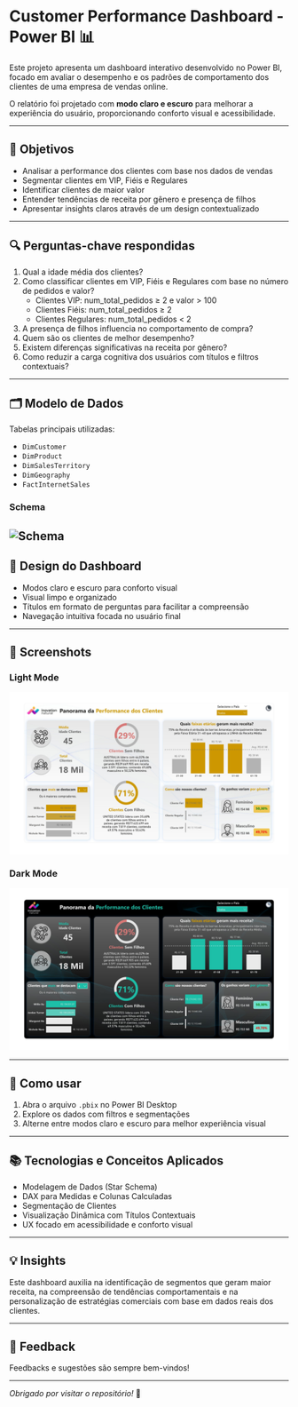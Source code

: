 # Customer Performance Dashboard - Power BI 📊

Este projeto apresenta um dashboard interativo desenvolvido no Power BI, focado em avaliar o desempenho e os padrões de comportamento dos clientes de uma empresa de vendas online.

O relatório foi projetado com **modo claro e escuro** para melhorar a experiência do usuário, proporcionando conforto visual e acessibilidade.

---

## 🎯 Objetivos

- Analisar a performance dos clientes com base nos dados de vendas  
- Segmentar clientes em VIP, Fiéis e Regulares  
- Identificar clientes de maior valor  
- Entender tendências de receita por gênero e presença de filhos  
- Apresentar insights claros através de um design contextualizado  

---

## 🔍 Perguntas-chave respondidas

1. Qual a idade média dos clientes?  
2. Como classificar clientes em VIP, Fiéis e Regulares com base no número de pedidos e valor?  
   - Clientes VIP: num_total_pedidos ≥ 2 e valor > 100  
   - Clientes Fiéis: num_total_pedidos ≥ 2  
   - Clientes Regulares: num_total_pedidos < 2  
3. A presença de filhos influencia no comportamento de compra?  
4. Quem são os clientes de melhor desempenho?  
5. Existem diferenças significativas na receita por gênero?  
6. Como reduzir a carga cognitiva dos usuários com títulos e filtros contextuais?  

---

## 🗂️ Modelo de Dados

Tabelas principais utilizadas:  
- `DimCustomer`  
- `DimProduct`  
- `DimSalesTerritory`  
- `DimGeography`  
- `FactInternetSales`  
### Schema
![Schema](Schema.jpg)
---

## 🎨 Design do Dashboard

- Modos claro e escuro para conforto visual  
- Visual limpo e organizado  
- Títulos em formato de perguntas para facilitar a compreensão  
- Navegação intuitiva focada no usuário final  

---

## 📸 Screenshots

### Light Mode  
![Dashboard Light Mode](Dash-light-mode.jpg)

### Dark Mode  
![Dashboard Dark Mode](Dash-dark-mode.jpg)

---

## 🚀 Como usar

1. Abra o arquivo `.pbix` no Power BI Desktop  
2. Explore os dados com filtros e segmentações  
3. Alterne entre modos claro e escuro para melhor experiência visual  

---

## 📚 Tecnologias e Conceitos Aplicados

- Modelagem de Dados (Star Schema)  
- DAX para Medidas e Colunas Calculadas  
- Segmentação de Clientes  
- Visualização Dinâmica com Títulos Contextuais  
- UX focado em acessibilidade e conforto visual  

---

## 💡 Insights

Este dashboard auxilia na identificação de segmentos que geram maior receita, na compreensão de tendências comportamentais e na personalização de estratégias comerciais com base em dados reais dos clientes.

---

## 🤝 Feedback

Feedbacks e sugestões são sempre bem-vindos!  

---

*Obrigado por visitar o repositório!* 🙌
